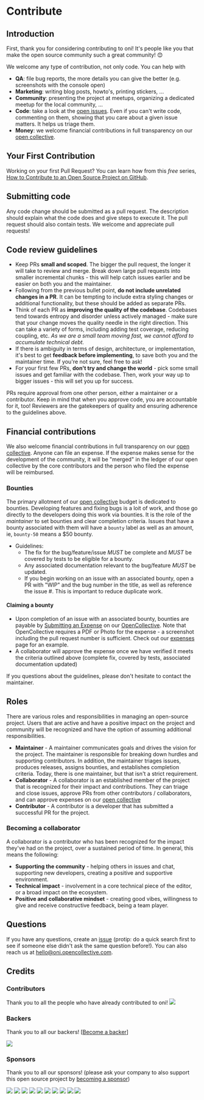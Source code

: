 # Contribute

## Introduction

First, thank you for considering contributing to oni! It's people like you that make the open source community such a great community! 😊

We welcome any type of contribution, not only code. You can help with

* **QA**: file bug reports, the more details you can give the better (e.g. screenshots with the console open)
* **Marketing**: writing blog posts, howto's, printing stickers, ...
* **Community**: presenting the project at meetups, organizing a dedicated meetup for the local community, ...
* **Code**: take a look at the [open issues](issues). Even if you can't write code, commenting on them, showing that you care about a given issue matters. It helps us triage them.
* **Money**: we welcome financial contributions in full transparency on our [open collective](https://opencollective.com/oni).

## Your First Contribution

Working on your first Pull Request? You can learn how from this _free_ series, [How to Contribute to an Open Source Project on GitHub](https://egghead.io/series/how-to-contribute-to-an-open-source-project-on-github).

## Submitting code

Any code change should be submitted as a pull request. The description should explain what the code does and give steps to execute it. The pull request should also contain tests. We welcome and appreciate pull requests!

## Code review guidelines

* Keep PRs **small and scoped**. The bigger the pull request, the longer it will take to review and merge. Break down large pull requests into smaller incremental chunks - this will help catch issues earlier and be easier on both you and the maintainer.
* Following from the previous bullet point, **do not include unrelated changes in a PR**. It can be tempting to include extra styling changes or additional functionality, but these should be added as separate PRs.
* Think of each PR as **improving the quality of the codebase**. Codebases tend towards entropy and disorder unless actively managed - make sure that your change moves the quality needle in the right direction. This can take a variety of forms, including adding test coverage, reducing coupling, etc. _As we are a small team moving fast, we cannot afford to accumulate technical debt._
* If there is ambiguity in terms of design, architecture, or implementation, it's best to get **feedback before implementing**, to save both you and the maintainer time. If you're not sure, feel free to ask!
* For your first few PRs, **don't try and change the world** - pick some small issues and get familiar with the codebase. Then, work your way up to bigger issues - this will set you up for success.

PRs require approval from one other person, either a maintainer or a contributor. Keep in mind that when you approve code, you are accountable for it, too! Reviewers are the gatekeepers of quality and ensuring adherence to the guidelines above.

## Financial contributions

We also welcome financial contributions in full transparency on our [open collective](https://opencollective.com/oni).
Anyone can file an expense. If the expense makes sense for the development of the community, it will be "merged" in the ledger of our open collective by the core contributors and the person who filed the expense will be reimbursed.

### Bounties

The primary allotment of our [open collective](https://opencollective.com/oni) budget is dedicated to bounties. Developing features and fixing bugs is a loit of work, and those go directly to the developers doing this work via bounties. It is the role of the _maintainer_ to set bounties and clear completion criteria. Issues that have a bounty associated with them will have a `bounty` label as well as an amount, ie, `bounty-50` means a $50 bounty.

* Guidelines:
    * The fix for the bug/feature/issue _MUST_ be complete and _MUST_ be covered by tests to be eligible for a bounty.
    * Any associated documentation relevant to the bug/feature _MUST_ be updated.
    * If you begin working on an issue with an associated bounty, open a PR with "WIP" and the bug number in the title, as well as reference the issue #. This is important to reduce duplicate work.

#### Claiming a bounty

* Upon completion of an issue with an associated bounty, bounties are payable by [Submitting an Expense](https://opencollective.com/oni/expenses/new) on our [OpenCollective](https://opencollective.com/oni). Note that OpenCollective requires a PDF or Photo for the expense - a screenshot including the pull request number is sufficient. Check out our [expenses](https://opencollective.com/oni/expenses#) page for an example.
* A collaborator will approve the expense once we have verified it meets the criteria outlined above (complete fix, covered by tests, associated documentation updated)

If you questions about the guidelines, please don't hesitate to contact the maintainer.

## Roles

There are various roles and responsibilities in managing an open-source project. Users that are active and have a positive impact on the project and community will be recognized and have the option of assuming additional responsibilities.

* **Maintainer** - A maintainer communicates goals and drives the vision for the project. The maintainer is responsible for breaking down hurdles and supporting contributors. In addition, the maintainer triages issues, produces releases, assigns bounties, and establishes completion criteria. Today, there is one maintainer, but that isn't a strict requirement.
* **Collaborator** - A collaborator is an established member of the project that is recognized for their impact and contributions. They can triage and close issues, approve PRs from other contributors / collaborators, and can approve expenses on our [open collective](https://opencollective.com/oni)
* **Contributor** - A contributor is a developer that has submitted a successful PR for the project.

### Becoming a collaborator

A collaborator is a contributor who has been recognized for the impact they've had on the project, over a sustained period of time. In general, this means the following:

* **Supporting the community** - helping others in issues and chat, supporting new developers, creating a positive and supportive environment.
* **Technical impact** - involvement in a core technical piece of the editor, or a broad impact on the ecosystem.
* **Positive and collaborative mindset** - creating good vibes, willingness to give and receive constructive feedback, being a team player.

## Questions

If you have any questions, create an [issue](issue) (protip: do a quick search first to see if someone else didn't ask the same question before!).
You can also reach us at hello@oni.opencollective.com.

## Credits

### Contributors

Thank you to all the people who have already contributed to oni!
<a href="graphs/contributors"><img src="https://opencollective.com/oni/contributors.svg?width=890" /></a>

### Backers

Thank you to all our backers! [[Become a backer](https://opencollective.com/oni#backer)]

<a href="https://opencollective.com/oni#backers" target="_blank"><img src="https://opencollective.com/oni/backers.svg?width=890"></a>

### Sponsors

Thank you to all our sponsors! (please ask your company to also support this open source project by [becoming a sponsor](https://opencollective.com/oni#sponsor))

<a href="https://opencollective.com/oni/sponsor/0/website" target="_blank"><img src="https://opencollective.com/oni/sponsor/0/avatar.svg"></a>
<a href="https://opencollective.com/oni/sponsor/1/website" target="_blank"><img src="https://opencollective.com/oni/sponsor/1/avatar.svg"></a>
<a href="https://opencollective.com/oni/sponsor/2/website" target="_blank"><img src="https://opencollective.com/oni/sponsor/2/avatar.svg"></a>
<a href="https://opencollective.com/oni/sponsor/3/website" target="_blank"><img src="https://opencollective.com/oni/sponsor/3/avatar.svg"></a>
<a href="https://opencollective.com/oni/sponsor/4/website" target="_blank"><img src="https://opencollective.com/oni/sponsor/4/avatar.svg"></a>
<a href="https://opencollective.com/oni/sponsor/5/website" target="_blank"><img src="https://opencollective.com/oni/sponsor/5/avatar.svg"></a>
<a href="https://opencollective.com/oni/sponsor/6/website" target="_blank"><img src="https://opencollective.com/oni/sponsor/6/avatar.svg"></a>
<a href="https://opencollective.com/oni/sponsor/7/website" target="_blank"><img src="https://opencollective.com/oni/sponsor/7/avatar.svg"></a>
<a href="https://opencollective.com/oni/sponsor/8/website" target="_blank"><img src="https://opencollective.com/oni/sponsor/8/avatar.svg"></a>
<a href="https://opencollective.com/oni/sponsor/9/website" target="_blank"><img src="https://opencollective.com/oni/sponsor/9/avatar.svg"></a>

<!-- This `CONTRIBUTING.md` is based on @nayafia's template https://github.com/nayafia/contributing-template -->

